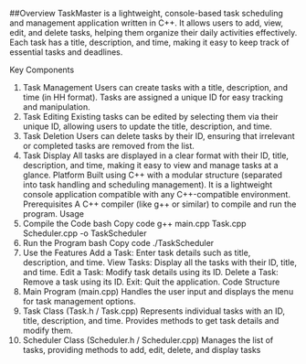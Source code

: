 ##Overview
TaskMaster is a lightweight, console-based task scheduling and management application written in C++. It allows users to add, view, edit, and delete tasks, helping them organize their daily activities effectively. Each task has a title, description, and time, making it easy to keep track of essential tasks and deadlines.

Key Components
1. Task Management
Users can create tasks with a title, description, and time (in HH
format).
Tasks are assigned a unique ID for easy tracking and manipulation.
2. Task Editing
Existing tasks can be edited by selecting them via their unique ID, allowing users to update the title, description, and time.
3. Task Deletion
Users can delete tasks by their ID, ensuring that irrelevant or completed tasks are removed from the list.
4. Task Display
All tasks are displayed in a clear format with their ID, title, description, and time, making it easy to view and manage tasks at a glance.
Platform
Built using C++ with a modular structure (separated into task handling and scheduling management).
It is a lightweight console application compatible with any C++-compatible environment.
Prerequisites
A C++ compiler (like g++ or similar) to compile and run the program.
Usage
1. Compile the Code
bash
Copy code
g++ main.cpp Task.cpp Scheduler.cpp -o TaskScheduler
2. Run the Program
bash
Copy code
./TaskScheduler
3. Use the Features
Add a Task: Enter task details such as title, description, and time.
View Tasks: Display all the tasks with their ID, title, and time.
Edit a Task: Modify task details using its ID.
Delete a Task: Remove a task using its ID.
Exit: Quit the application.
Code Structure
1. Main Program (main.cpp)
Handles the user input and displays the menu for task management options.
2. Task Class (Task.h / Task.cpp)
Represents individual tasks with an ID, title, description, and time. Provides methods to get task details and modify them.
3. Scheduler Class (Scheduler.h / Scheduler.cpp)
Manages the list of tasks, providing methods to add, edit, delete, and display tasks
